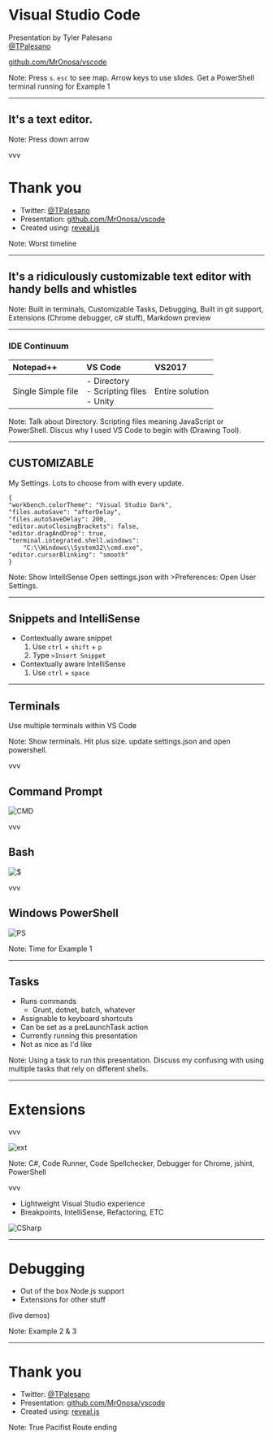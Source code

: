 # Visual Studio Code
Presentation by Tyler Palesano  
[@TPalesano](https://twitter.com/TPalesano)

[github.com/MrOnosa/vscode](https://github.com/MrOnosa/vscode)

Note: Press `s`. `esc` to see map. Arrow keys to use slides. Get a PowerShell terminal running for Example 1

---

## It's a text editor.

Note: Press down arrow

vvv

# Thank you

* Twitter: [@TPalesano](https://twitter.com/TPalesano)
* Presentation: [github.com/MrOnosa/vscode](https://github.com/MrOnosa/vscode)
* Created using: [reveal.js](https://github.com/hakimel/reveal.js/)

Note: Worst timeline

---

## It's a ridiculously customizable text editor with handy bells and whistles

Note: Built in terminals, Customizable Tasks, Debugging, Built in git support, Extensions (Chrome debugger, c# stuff), Markdown preview

---

### IDE Continuum

| Notepad++ | VS Code | VS2017 |
| :--- | :--- | :--- |
| Single Simple file | - Directory <br> - Scripting files <br> - Unity | Entire solution |

Note: Talk about Directory. Scripting files meaning JavaScript or PowerShell. Discus why I used VS Code to begin with (Drawing Tool).

---

## CUSTOMIZABLE

My Settings. Lots to choose from with every update.

```
{
"workbench.colorTheme": "Visual Studio Dark",
"files.autoSave": "afterDelay",
"files.autoSaveDelay": 200,
"editor.autoClosingBrackets": false,
"editor.dragAndDrop": true,
"terminal.integrated.shell.windows": 
	"C:\\Windows\\System32\\cmd.exe",
"editor.cursorBlinking": "smooth"
}
```

Note: Show IntelliSense Open settings.json with >Preferences: Open User Settings. 

---

## Snippets and IntelliSense

* Contextually aware snippet
	1. Use `ctrl` + `shift` + `p` 
	2. Type `>Insert Snippet`
* Contextually aware IntelliSense
	1. Use `ctrl` + `space`

---

## Terminals

Use multiple terminals within VS Code

Note: Show terminals. Hit plus size. update settings.json and open powershell.

vvv

## Command Prompt
![CMD](slides/cmd.png)

vvv

## Bash
![$](slides/bash.png)

vvv

## Windows PowerShell
![PS](slides/powershell.png)

Note: Time for Example 1

---

## Tasks

* Runs commands
	* Grunt, dotnet, batch, whatever
* Assignable to keyboard shortcuts
* Can be set as a preLaunchTask action
* Currently running this presentation
* Not as nice as I'd like

Note: Using a task to run this presentation. Discuss my confusing with using multiple tasks that rely on different shells.

---

# Extensions

vvv

![ext](slides/extensions.png)

Note: C#, Code Runner, Code Spellchecker, Debugger for Chrome, jshint, PowerShell

vvv

* Lightweight Visual Studio experience
* Breakpoints, IntelliSense, Refactoring, ETC

![CSharp](slides/c.png)

---

# Debugging

* Out of the box Node.js support
* Extensions for other stuff

(live demos)

Note: Example 2 & 3

---

# Thank you

* Twitter: [@TPalesano](https://twitter.com/TPalesano)
* Presentation: [github.com/MrOnosa/vscode](https://github.com/MrOnosa/vscode)
* Created using: [reveal.js](https://github.com/hakimel/reveal.js/)

Note: True Pacifist Route ending